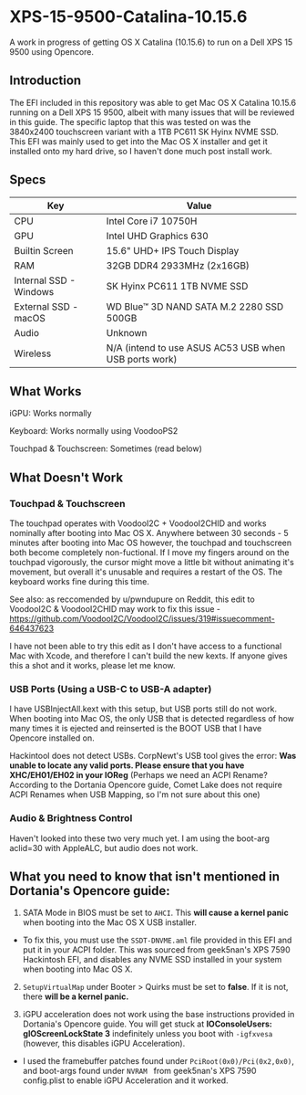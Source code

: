# XPS-15-9500-Catalina-10.15.6
A work in progress of getting OS X Catalina (10.15.6) to run on a Dell XPS 15 9500 using Opencore.

## Introduction
The EFI included in this repository was able to get Mac OS X Catalina 10.15.6 running on a Dell XPS 15 9500, albeit with many issues that will be reviewed in this guide. The specific laptop that this was tested on was the 3840x2400 touchscreen variant with a 1TB PC611 SK Hyinx NVME SSD. This EFI was mainly used to get into the Mac OS X installer and get it installed onto my hard drive, so I haven't done much post install work.


## Specs

| Key                    | Value                                                        |
| ---------------------- | ------------------------------------------------------------ |
| CPU                    | Intel Core i7 10750H                                         |
| GPU                    | Intel UHD Graphics 630                                       |
| Builtin Screen         | 15.6" UHD+ IPS Touch Display                                 |
| RAM                    | 32GB DDR4 2933MHz (2x16GB)                                   |
| Internal SSD - Windows | SK Hyinx PC611 1TB NVME SSD                                  |
| External SSD - macOS   | WD Blue™ 3D NAND SATA M.2 2280 SSD 500GB                     |
| Audio                  | Unknown                                                      |
| Wireless               | N/A (intend to use ASUS AC53 USB when USB ports work)        |


## What Works

iGPU: Works normally

Keyboard: Works normally using VoodooPS2

Touchpad & Touchscreen: Sometimes (read below)


## What Doesn't Work

### Touchpad & Touchscreen
The touchpad operates with VoodooI2C + VoodooI2CHID and works nominally after booting into Mac OS X. Anywhere between 30 seconds - 5 minutes after booting into Mac OS however, the touchpad and touchscreen both become completely non-fuctional. If I move my fingers around on the touchpad vigorously, the cursor might move a little bit without animating it's movement, but overall it's unusable and requires a restart of the OS. The keyboard works fine during this time.

See also: as reccomended by u/pwndupure on Reddit, this edit to VoodooI2C & VoodooI2CHID may work to fix this issue - https://github.com/VoodooI2C/VoodooI2C/issues/319#issuecomment-646437623

I have not been able to try this edit as I don't have access to a functional Mac with Xcode, and therefore I can't build the new kexts. If anyone gives this a shot and it works, please let me know.


### USB Ports (Using a USB-C to USB-A adapter)
I have USBInjectAll.kext with this setup, but USB ports still do not work. When booting into Mac OS, the only USB that is detected regardless of how many times it is ejected and reinserted is the BOOT USB that I have Opencore installed on. 

Hackintool does not detect USBs. CorpNewt's USB tool gives the error: **Was unable to locate any valid ports. Please ensure that you have XHC/EH01/EH02 in your IOReg** (Perhaps we need an ACPI Rename? According to the Dortania Opencore guide, Comet Lake does not require ACPI Renames when USB Mapping, so I'm not sure about this one)

### Audio & Brightness Control

Haven't looked into these two very much yet. I am using the boot-arg aclid=30 with AppleALC, but audio does not work.


## What you need to know that isn't mentioned in Dortania's Opencore guide:

1. SATA Mode in BIOS must be set to `AHCI`. This **will cause a kernel panic** when booting into the Mac OS X USB installer.

- To fix this, you must use the `SSDT-DNVME.aml` file provided in this EFI and put it in your ACPI folder. This was sourced from geek5nan's XPS 7590 Hackintosh EFI, and disables any NVME SSD installed in your system when booting into Mac OS X.

2. `SetupVirtualMap` under Booter > Quirks must be set to **false**. If it is not, there **will be a kernel panic.**

3. iGPU acceleration does not work using the base instructions provided in Dortania's Opencore guide. You will get stuck at **IOConsoleUsers: gIOScreenLockState 3** indefinitely unless you boot with `-igfxvesa` (however, this disables iGPU Acceleration). 

- I used the framebuffer patches found under `PciRoot(0x0)/Pci(0x2,0x0)`, and boot-args found under `NVRAM ` from geek5nan's XPS 7590 config.plist to enable iGPU Acceleration and it worked.
